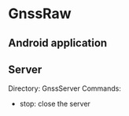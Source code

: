 # GnssRaw

## Android application


## Server
Directory: GnssServer
Commands:
- stop: close the server
